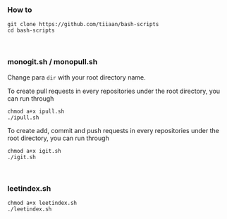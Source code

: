 ### How to

```shell
git clone https://github.com/tiiaan/bash-scripts
cd bash-scripts
```

&nbsp;

### monogit.sh / monopull.sh

Change para `dir` with your root directory name.

To create pull requests in every repositories under the root directory, you can run through
 
```shell
chmod a+x ipull.sh
./ipull.sh
```

To create add, commit and push requests in every repositories under the root directory, you can run through
 
```shell
chmod a+x igit.sh
./igit.sh
```

&nbsp;

### leetindex.sh

```shell
chmod a+x leetindex.sh
./leetindex.sh
```

